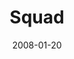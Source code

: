 ---
layout: message
category: message
series: "The Drive"
title: "Squad"
date: 2008-01-20
message_id: 476
---